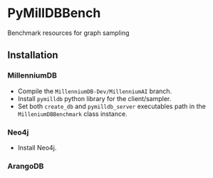 # PyMillDBBench

Benchmark resources for graph sampling

## Installation

### MillenniumDB

- Compile the `MillenniumDB-Dev/MillenniumAI` branch.
- Install `pymilldb` python library for the client/sampler.
- Set both `create_db` and `pymilldb_server` executables path in the `MilleniumDBBenchmark` class instance.

### Neo4j

- Install Neo4j.

### ArangoDB
